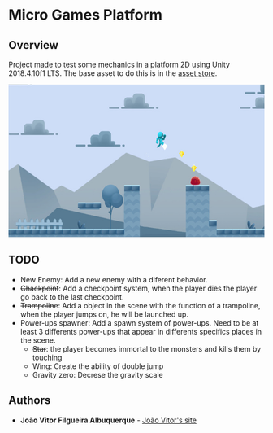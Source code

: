 # Micro Games Platform

## Overview
Project made to test some mechanics in a platform 2D using Unity 2018.4.10f1 LTS.
The base asset to do this is in the [asset store](https://assetstore.unity.com/packages/templates/micro-games-platformer-151055).

<p align="center">
	<img src="images/thumbnail.jpg" height="300">
</p>

## TODO
* New Enemy: Add a new enemy with a diferent behavior.
* ~~Chackpoint~~: Add a checkpoint system, when the player dies the player go back to the last checkpoint.
* ~~Trampoline~~: Add a object in the scene with the function of a trampoline, when the player jumps on, he will be launched up.
* Power-ups spawner: Add a spawn system of power-ups. Need to be at least 3 differents power-ups that appear in differents specifics places in the scene.
	* ~~Star~~: the player becomes immortal to the monsters and kills them by touching
	* Wing: Create the ability of double jump
	* Gravity zero: Decrese the gravity scale

## Authors
* **João Vitor Filgueira Albuquerque** - [João Vitor's site](https://jvalbuquerque.com.br)
